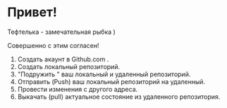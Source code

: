 # Привет!

Тефтелька - замечательная рыбка )

Совершенно с этим согласен!

1. Создать акаунт в Github.com .
2. Создать локальный репозиторий.
3. "Подружить " ваш локальный  и удаленный репозиторий.
4. Отправить (Push) ваш локальный репозиторий на удаленный. 
5. Провести изменения с другого адреса.
6. Выкачать (pull) актуальное состояние из удаленного репозитория.